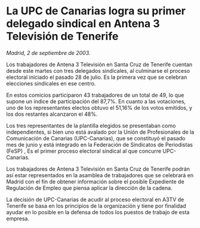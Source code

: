 # La UPC de Canarias logra su primer delegado sindical en Antena 3 Televisión de Tenerife

*Madrid, 2 de septiembre de 2003.*

Los trabajadores de Antena 3 Televisión en Santa Cruz de Tenerife cuentan desde este martes con tres delegados sindicales, al culminarse el proceso electoral iniciado el pasado 28 de julio. Es la primera vez que se celebran elecciones sindicales en ese centro.

En estos comicios participaron 43 trabajadores de un total de 49, lo que supone un índice de participación del 87,7%. En cuanto a las votaciones, uno de los representantes electos obtuvo el 51,16% de los votos emitidos, y los dos restantes alcanzaron el 48%.

Los tres representantes de la plantilla elegidos se presentaban como independientes, si bien uno está avalado por la Unión de Profesionales de la Comunicación de Canarias (UPC-Canarias), que se constituyó el pasado mes de junio y está integrado en la Federación de Sindicatos de Periodistas (FeSP) , Es el primer proceso electoral sindical al que concurre UPC-Canarias.

Los trabajadores de Antena 3 Televisión en Santa Cruz de Tenerife podrán así estar representados en la asamblea de trabajadores que se celebrará en Madrid con el fin de obtener información sobre el posible Expediente de Regulación de Empleo que piensa aplicar la dirección de la cadena.

La decisión de UPC-Canarias de acudir al proceso electoral en A3TV de Tenerife se basa en los principios de la organización y tiene por finalidad ayudar en lo posible en la defensa de todos los puestos de trabajo de esta empresa.
